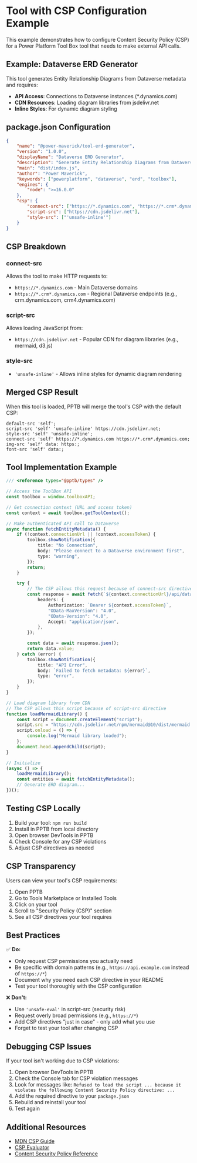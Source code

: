 # Tool with CSP Configuration Example

This example demonstrates how to configure Content Security Policy (CSP) for a Power Platform Tool Box tool that needs to make external API calls.

## Example: Dataverse ERD Generator

This tool generates Entity Relationship Diagrams from Dataverse metadata and requires:

-   **API Access**: Connections to Dataverse instances (*.dynamics.com)
-   **CDN Resources**: Loading diagram libraries from jsdelivr.net
-   **Inline Styles**: For dynamic diagram styling

## package.json Configuration

```json
{
    "name": "@power-maverick/tool-erd-generator",
    "version": "1.0.0",
    "displayName": "Dataverse ERD Generator",
    "description": "Generate Entity Relationship Diagrams from Dataverse metadata with external API calls",
    "main": "dist/index.js",
    "author": "Power Maverick",
    "keywords": ["powerplatform", "dataverse", "erd", "toolbox"],
    "engines": {
        "node": ">=16.0.0"
    },
    "csp": {
        "connect-src": ["https://*.dynamics.com", "https://*.crm*.dynamics.com"],
        "script-src": ["https://cdn.jsdelivr.net"],
        "style-src": ["'unsafe-inline'"]
    }
}
```

## CSP Breakdown

### connect-src

Allows the tool to make HTTP requests to:

-   `https://*.dynamics.com` - Main Dataverse domains
-   `https://*.crm*.dynamics.com` - Regional Dataverse endpoints (e.g., crm.dynamics.com, crm4.dynamics.com)

### script-src

Allows loading JavaScript from:

-   `https://cdn.jsdelivr.net` - Popular CDN for diagram libraries (e.g., mermaid, d3.js)

### style-src

-   `'unsafe-inline'` - Allows inline styles for dynamic diagram rendering

## Merged CSP Result

When this tool is loaded, PPTB will merge the tool's CSP with the default CSP:

```
default-src 'self';
script-src 'self' 'unsafe-inline' https://cdn.jsdelivr.net;
style-src 'self' 'unsafe-inline';
connect-src 'self' https://*.dynamics.com https://*.crm*.dynamics.com;
img-src 'self' data: https:;
font-src 'self' data:;
```

## Tool Implementation Example

```typescript
/// <reference types="@pptb/types" />

// Access the ToolBox API
const toolbox = window.toolboxAPI;

// Get connection context (URL and access token)
const context = await toolbox.getToolContext();

// Make authenticated API call to Dataverse
async function fetchEntityMetadata() {
    if (!context.connectionUrl || !context.accessToken) {
        toolbox.showNotification({
            title: "No Connection",
            body: "Please connect to a Dataverse environment first",
            type: "warning",
        });
        return;
    }

    try {
        // The CSP allows this request because of connect-src directive
        const response = await fetch(`${context.connectionUrl}/api/data/v9.2/EntityDefinitions`, {
            headers: {
                Authorization: `Bearer ${context.accessToken}`,
                "OData-MaxVersion": "4.0",
                "OData-Version": "4.0",
                Accept: "application/json",
            },
        });

        const data = await response.json();
        return data.value;
    } catch (error) {
        toolbox.showNotification({
            title: "API Error",
            body: `Failed to fetch metadata: ${error}`,
            type: "error",
        });
    }
}

// Load diagram library from CDN
// The CSP allows this script because of script-src directive
function loadMermaidLibrary() {
    const script = document.createElement("script");
    script.src = "https://cdn.jsdelivr.net/npm/mermaid@10/dist/mermaid.min.js";
    script.onload = () => {
        console.log("Mermaid library loaded");
    };
    document.head.appendChild(script);
}

// Initialize
(async () => {
    loadMermaidLibrary();
    const entities = await fetchEntityMetadata();
    // Generate ERD diagram...
})();
```

## Testing CSP Locally

1. Build your tool: `npm run build`
2. Install in PPTB from local directory
3. Open browser DevTools in PPTB
4. Check Console for any CSP violations
5. Adjust CSP directives as needed

## CSP Transparency

Users can view your tool's CSP requirements:

1. Open PPTB
2. Go to Tools Marketplace or Installed Tools
3. Click on your tool
4. Scroll to "Security Policy (CSP)" section
5. See all CSP directives your tool requires

## Best Practices

✅ **Do:**

-   Only request CSP permissions you actually need
-   Be specific with domain patterns (e.g., `https://api.example.com` instead of `https://*`)
-   Document why you need each CSP directive in your README
-   Test your tool thoroughly with the CSP configuration

❌ **Don't:**

-   Use `'unsafe-eval'` in script-src (security risk)
-   Request overly broad permissions (e.g., `https://*`)
-   Add CSP directives "just in case" - only add what you use
-   Forget to test your tool after changing CSP

## Debugging CSP Issues

If your tool isn't working due to CSP violations:

1. Open browser DevTools in PPTB
2. Check the Console tab for CSP violation messages
3. Look for messages like: `Refused to load the script ... because it violates the following Content Security Policy directive: ...`
4. Add the required directive to your `package.json`
5. Rebuild and reinstall your tool
6. Test again

## Additional Resources

-   [MDN CSP Guide](https://developer.mozilla.org/en-US/docs/Web/HTTP/CSP)
-   [CSP Evaluator](https://csp-evaluator.withgoogle.com/)
-   [Content Security Policy Reference](https://content-security-policy.com/)
